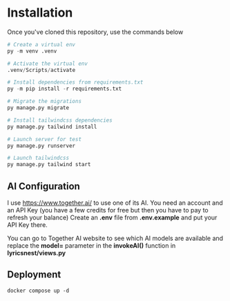 # Installation

Once you've cloned this repository, use the commands below
```python 
# Create a virtual env
py -m venv .venv 

# Activate the virtual env
.venv/Scripts/activate

# Install dependencies from requirements.txt
py -m pip install -r requirements.txt

# Migrate the migrations
py manage.py migrate

# Install tailwindcss dependencies
py manage.py tailwind install

# Launch server for test
py manage.py runserver

# Launch tailwindcss
py manage.py tailwind start

```

## AI Configuration

I use https://www.together.ai/ to use one of its AI.
You need an account and an API Key (you have a few credits for free but then you have to pay to refresh your balance)
Create an **.env** file from **.env.example** and put your API Key there.

You can go to Together AI website to see which AI models are available and replace the **model=** parameter in the **invokeAI()** function in **lyricsnest/views.py**


## Deployment
```
docker compose up -d
```